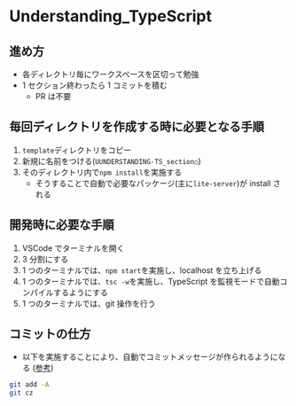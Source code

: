 # Understanding_TypeScript

## 進め方

- 各ディレクトリ毎にワークスペースを区切って勉強
- 1 セクション終わったら 1 コミットを積む
  - PR は不要

## 毎回ディレクトリを作成する時に必要となる手順

1. `template`ディレクトリをコピー
2. 新規に名前をつける(`UUNDERSTANDING-TS_section○`)
3. そのディレクトリ内で`npm install`を実施する
   - そうすることで自動で必要なパッケージ(主に`lite-server`)が install される

## 開発時に必要な手順

1. VSCode でターミナルを開く
2. 3 分割にする
3. 1 つのターミナルでは、`npm start`を実施し、localhost を立ち上げる
4. 1 つのターミナルでは、`tsc -w`を実施し、TypeScript を監視モードで自動コンパイルするようにする
5. 1 つのターミナルでは、git 操作を行う

## コミットの仕方

- 以下を実施することにより、自動でコミットメッセージが作られるようになる ([参考](https://dev.classmethod.jp/articles/commitizen/))

```sh
git add -A
git cz
```

